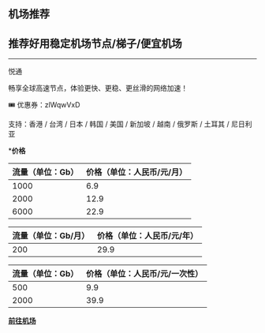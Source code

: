 ## 机场推荐
## 推荐好用稳定机场节点/梯子/便宜机场
---
悦通


畅享全球高速节点，体验更快、更稳、更丝滑的网络加速！

🎟 优惠券：zlWqwVxD

支持：香港 / 台湾 / 日本 / 韩国 / 美国 / 新加坡 / 越南 / 俄罗斯 / 土耳其 / 尼日利亚  

   ***价格**

 | 流量（单位：Gb） | 价格（单位：人民币/元/月） |
  | ---------------- | -------------------------- |
  | 1000               | 6.9                      |
  | 2000              | 12.9                      |
  | 6000              | 22.9                      |

   | 流量（单位：Gb/月） | 价格（单位：人民币/元/年） |
  | ---------------- | -------------------------- |
  | 200               | 29.9                      |

  | 流量（单位：Gb） | 价格（单位：人民币/元/一次性） |
  | ---------------- | -------------------------- |
  | 500               | 9.9                      |
  | 2000              | 39.9                      |

[**前往机场**](https://my.yue.to/#/register?code=Z9VGtQo0)
